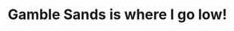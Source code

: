 ---
draft: false
name: "Jesse Thomsen"
title: "Gamble Sands is where I go low!"
avatar: "../../assets/jesse.png"
avatarAlt: "Jesse Thomsen"
publishDate: "2024-03-17 12:00"
---